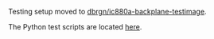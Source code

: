 Testing setup moved to [dbrgn/ic880a-backplane-testimage](https://github.com/dbrgn/ic880a-backplane-testimage).

The Python test scripts are located [here](https://github.com/dbrgn/ic880a-backplane-testimage/tree/master/ic880a-backplane/rootfs-overlay/root).
